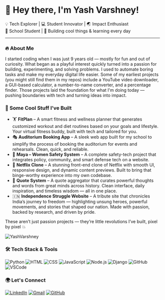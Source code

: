 # 👋 Hey there, I'm Yash Varshney!

💡 Tech Explorer | 💻 Student Innovator | 🌏 Impact Enthusiast  
🎒 School Student | 🧠 Building cool things & learning every day

---

### 🔥 About Me
I started coding when I was just 9 years old — mostly for fun and out of curiosity. What began as a playful interest quickly turned into a passion for building, experimenting, and solving problems. I used to automate boring tasks and make my everyday digital life easier. Some of my earliest projects (you might still find them in my repos) include a YouTube video downloader, a GUI-based calculator, a number-to-name converter, and a percentage finder. Those projects laid the foundation for what I'm doing today — pushing boundaries with tech and turning ideas into impact.

### 🚀 Some Cool Stuff I’ve Built


- 🏋️ **FitPlan** – A smart fitness and wellness planner that generates customized workout and diet routines based on your goals and lifestyle. Your virtual fitness buddy, built with tech and tailored for you.
- 🎭 **Auditorium Booking App** – A sleek web app built for my school to simplify the process of booking the auditorium for events and rehearsals. Clean, quick, and reliable.
- 🔐 **Maya – Women Safety System** – A complete safety-tech project that integrates policy, community, and smart defense tech on a website.
- 🍿 **Netflix Clone** – A stunning front-end clone of Netflix with smooth UI, responsive design, and dynamic content previews. Built to bring that binge-worthy experience into my own codebase.
- 🧾 **Quote System** – A quote aggregator that curates powerful thoughts and words from great minds across history. Clean interface, daily inspiration, and timeless wisdom — all in one place.
- 🇮🇳 **Independence Struggle Website** – A tribute site that chronicles India’s journey to freedom — highlighting unsung heroes, powerful movements, and stories that shaped our nation. Made with passion, backed by research, and driven by pride.

These aren’t just passion projects — they’re little revolutions I’ve built, pixel by pixel 💥


<img src="https://komarev.com/ghpvc/?username=Yash-Programmer&label=Profile%20views" alt="YashVarshney" />

### 🛠️ Tech Stack & Tools

![Python](https://img.shields.io/badge/-Python-3776AB?logo=python&logoColor=white)
![HTML](https://img.shields.io/badge/-HTML5-E34F26?logo=html5&logoColor=white)
![CSS](https://img.shields.io/badge/-CSS3-1572B6?logo=css3&logoColor=white)
![JavaScript](https://img.shields.io/badge/-JavaScript-F7DF1E?logo=javascript&logoColor=black)
![Node.js](https://img.shields.io/badge/Node.js-339933?style=flat&logo=nodedotjs&logoColor=white)
![Django](https://img.shields.io/badge/-Django-092E20?logo=django&logoColor=white)
![GitHub](https://img.shields.io/badge/-GitHub-181717?logo=github&logoColor=white)
![VSCode](https://img.shields.io/badge/-VSCode-007ACC?logo=visual-studio-code&logoColor=white)

### 🌍 Let's Connect

[![LinkedIn](https://img.shields.io/badge/LinkedIn-0A66C2?style=for-the-badge&logo=linkedin&logoColor=white)](https://www.linkedin.com/in/yashvvarshney/)
[![Gmail](https://img.shields.io/badge/Email-D14836?style=for-the-badge&logo=gmail&logoColor=white)](mailto:yash.gurukul12@gmail.com)
[![GitHub](https://img.shields.io/badge/GitHub-100000?style=for-the-badge&logo=github&logoColor=white)](https://github.com/Yash-Programmer/)



